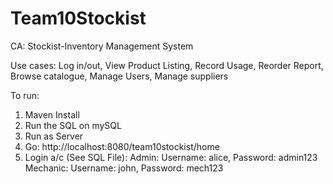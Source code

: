 # Team10Stockist
CA: Stockist-Inventory Management System

Use cases:
Log in/out, View Product Listing, Record Usage, Reorder Report, Browse catalogue, Manage Users, Manage suppliers

To run:
1. Maven Install
2. Run the SQL on mySQL
3. Run as Server
4. Go: http://localhost:8080/team10stockist/home
5. Login a/c (See SQL File):
Admin: Username: alice, Password: admin123
Mechanic: Username: john, Password: mech123

